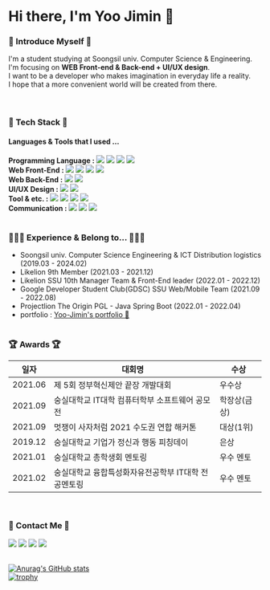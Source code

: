 
  # Hi there, I'm Yoo Jimin 👋
  
  ### 🌱 Introduce Myself 🌱
  I'm a student studying at Soongsil univ. Computer Science & Engineering. <br>
  I'm focusing on **WEB Front-end & Back-end + UI/UX design**. <br>
  I want to be a developer who makes imagination in everyday life a reality.  <br>
  I hope that a more convenient world will be created from there. <br>
  <br><br>
 
    
 ### 🔨 Tech Stack 🔨
   #### Languages & Tools that I used ...
   **Programming Language :**
  <img src="https://img.shields.io/badge/C-00599C?style=flat-square&logo=c&logoColor=white"/></a>
  <img src="https://img.shields.io/badge/C++-6BB5FA?style=flat-square&logo=cplusplus&logoColor=white"/></a> 
  <img src="https://img.shields.io/badge/Java-339933?style=flat-square&logo=Java&logoColor=white"/></a>
  <img src="https://img.shields.io/badge/Python-1572B6?style=flat-square&logo=Python&logoColor=white"/></a>
  <br>
  **Web Front-End :**
  <img src="https://img.shields.io/badge/HTML5-E34F26?style=flat-square&logo=HTML5&logoColor=white"/></a> 
  <img src="https://img.shields.io/badge/CSS-1572B6?style=flat-square&logo=CSS3&logoColor=white"/></a> 
  <img src="https://img.shields.io/badge/JavaScript-FFD700?style=flat-square&logo=JavaScript&logoColor=white"/></a>
  <img src="https://img.shields.io/badge/React-87CEFA?style=flat-square&logo=React&logoColor=white"/></a><br>
  **Web Back-End :**
  <img src="https://img.shields.io/badge/Django-4479A1?style=flat-square&logo=Django&logoColor=white"/></a> 
  <img src="https://img.shields.io/badge/Spring-66CDAA?style=flat-square&logo=Spring&logoColor=white"/></a><br>
  **UI/UX Design :**
  <img src="https://img.shields.io/badge/Figma-DC143C?style=flat-square&logo=Figma&logoColor=white"/></a>
  <img src="https://img.shields.io/badge/AdobeXD-9ACD32?style=flat-square&logo=AdobeXD&logoColor=white"/></a>
  <br>
  **Tool & etc. :**
  <img src="https://img.shields.io/badge/Linux-A34F26?style=flat-square&logo=Linux&logoColor=white"/></a>
  <img src="https://img.shields.io/badge/Android-226633?style=flat-square&logo=AndroidStudio&logoColor=white"/></a>
  <img src="https://img.shields.io/badge/MySQL-B22222?style=flat-square&logo=MySQL&logoColor=white"/></a>
  <img src="https://img.shields.io/badge/Amazon AWS-232F3E?style=flat-square&logo=Amazon%20AWS&logoColor=white"/></a><br>
  **Communication :**
  <img src="https://img.shields.io/badge/Github-232F3E?style=flat-square&logo=Github&logoColor=white"/></a>
  <img src="https://img.shields.io/badge/Slack-DA88FF?style=flat-square&logo=Slack&logoColor=white"/></a>
  <img src="https://img.shields.io/badge/Notion-0B38DE?style=flat-square&logo=Notion&logoColor=white"/></a>
  <br><br>
  
  ### 👩🏻‍💻 Experience & Belong to... 👩🏻‍💻
  - Soongsil univ. Computer Science Engineering & ICT Distribution logistics (2019.03 - 2024.02)
  - Likelion 9th Member (2021.03 - 2021.12)
  - Likelion SSU 10th Manager Team & Front-End leader (2022.01 - 2022.12)
  - Google Developer Student Club(GDSC) SSU Web/Mobile Team (2021.09 - 2022.08)
  - Projectlion The Origin PGL - Java Spring Boot (2022.01 - 2022.04)
  - portfolio : [Yoo-Jimin's portfolio 🐣](https://www.notion.so/Yoo-Ji-Min-3fb83bffb6664817b0b79f761d6f1bae)
  <br><br>

### 🏆 Awards 🏆
|일자|대회명|수상|
|---|---|---|
|2021.06|제 5회 정부혁신제안 끝장 개발대회|우수상|
|2021.09|숭실대학교 IT대학 컴퓨터학부 소프트웨어 공모전|학장상(금상)|
|2021.09|멋쟁이 사자처럼 2021 수도권 연합 해커톤|대상(1위)|
|2019.12|숭실대학교 기업가 정신과 행동 피칭데이|은상|
|2021.01|숭실대학교 총학생회 멘토링|우수 멘토|
|2021.02|숭실대학교 융합특성화자유전공학부 IT대학 전공멘토링|우수 멘토|

<br>

  ### 📧 Contact Me 📧
  <a href="https://blog.naver.com/dbwlals9936" target="_blank"><img src="https://img.shields.io/badge/Blog-20c997?style=flat-square&logo=Naver&logoColor=white"/></a>
  <a href="dbwlals9936@gmail.com" target="_blank"><img src="https://img.shields.io/badge/Gmail-E34F26?style=flat-square&logo=Gmail&logoColor=white"/></a>
  <a href="dbwlals9936@naver.com" target="_blank"><img src="https://img.shields.io/badge/Email-339933?style=flat-square&logo=Naver&logoColor=white"/></a>
  <a href="https://github.com/yoo-jimin127" target="_blank"><img src="https://img.shields.io/badge/Github-232F3E?style=flat-square&logo=Github&logoColor=white"/></a>
  <br><br>
  
[![Anurag's GitHub stats](https://github-readme-stats.vercel.app/api?username=yoo-jimin127)](https://github.com/yoo-jimin127/github-readme-stats)  
[![trophy](https://github-profile-trophy.vercel.app/?username=yoo-jimin127&theme=flat&column=4)](https://github.com/ryo-ma/github-profile-trophy)
  <br>
  
  
    
</div>

